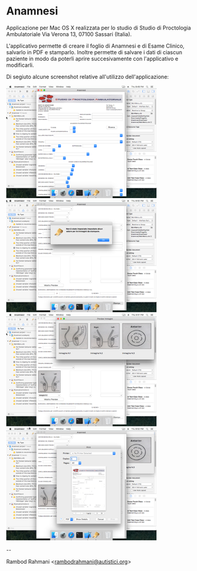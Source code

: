 # Anamnesi
Applicazione per Mac OS X realizzata per lo studio di Studio di Proctologia Ambulatoriale Via Verona 13, 07100 Sassari (Italia).

L'applicativo permette di creare il foglio di Anamnesi e di Esame Clinico, salvarlo in PDF e stamparlo.
Inoltre permette di salvare i dati di ciascun paziente in modo da poterli aprire succesivamente con l'applicativo e modificarli.

Di segiuto alcune screenshot relative all'utilizzo dell'applicazione:

<img src="screens/anamnesi_1.png" alt="Applicazione Anamnesi - PIC 1" width="400px"/> <img src="screens/anamnesi_2.png" alt="Applicazione Anamnesi - PIC 2" width="400px"/> <img src="screens/anamnesi_3.png" alt="Applicazione Anamnesi - PIC 3" width="400px"/> <img src="screens/anamnesi_4.png" alt="Applicazione Anamnesi - PIC 4" width="400px"/>

--

Rambod Rahmani <<rambodrahmani@autistici.org>>
